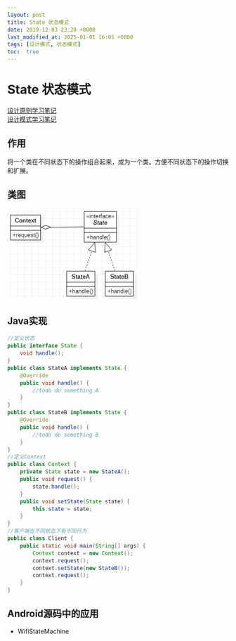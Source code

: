 ```yaml
---
layout: post
title: State 状态模式
date: 2019-12-03 23:20 +0800
last_modified_at: 2025-01-01 16:05 +0800
tags: [设计模式, 状态模式]
toc:  true
---
```

# State 状态模式

[设计原则学习笔记](https://www.jianshu.com/p/f7f79adad32b)  
[设计模式学习笔记](https://www.jianshu.com/p/08bf9381697c)  
## 作用
将一个类在不同状态下的操作组合起来，成为一个类。方便不同状态下的操作切换和扩展。
## 类图
![状态模式类图](https://github.com/Charles199310/Charles199310.github.io/blob/main/assets/images/state_01.PNG?raw=true)
## Java实现
```Java
//定义状态
public interface State {
    void handle();
}
public class StateA implements State {
    @Override
    public void handle() {
        //todo do something A
    }
}
public class StateB implements State {
    @Override
    public void handle() {
        //todo do something B
    }
}
//定义Context
public class Context {
    private State state = new StateA();
    public void request() {
        state.handle();
    }
    public void setState(State state) {
        this.state = state;
    }
}
//客户端在不同状态下有不同行为
public class Client {
    public static void main(String[] args) {
        Context context = new Context();
        context.request();
        context.setState(new StateB());
        context.request();
    }
}
```
## Android源码中的应用
* WifiStateMachine
